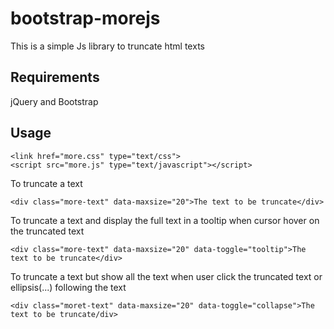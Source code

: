 # bootstrap-morejs
This is a simple Js library to truncate html texts
## Requirements
jQuery and Bootstrap
## Usage
```
<link href="more.css" type="text/css">
<script src="more.js" type="text/javascript"></script>
```

To truncate a text

```<div class="more-text" data-maxsize="20">The text to be truncate</div>```

To truncate a text and display the full text in a tooltip when cursor hover on the truncated text

```<div class="more-text" data-maxsize="20" data-toggle="tooltip">The text to be truncate</div>```

To truncate a text but show all the text when user click the truncated text or ellipsis(...) following the text

```<div class="moret-text" data-maxsize="20" data-toggle="collapse">The text to be truncate/div>```
